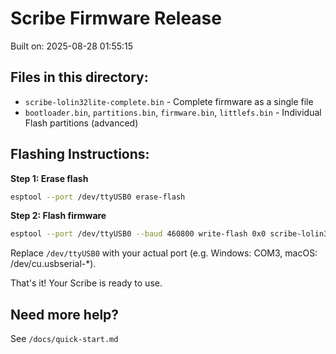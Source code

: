 # Scribe Firmware Release

Built on: 2025-08-28 01:55:15

## Files in this directory:

- `scribe-lolin32lite-complete.bin` - Complete firmware as a single file
- `bootloader.bin`, `partitions.bin`, `firmware.bin`, `littlefs.bin` - Individual Flash partitions (advanced)

## Flashing Instructions:

**Step 1: Erase flash**

```bash
esptool --port /dev/ttyUSB0 erase-flash
```

**Step 2: Flash firmware**

```bash
esptool --port /dev/ttyUSB0 --baud 460800 write-flash 0x0 scribe-lolin32lite-complete.bin
```

Replace `/dev/ttyUSB0` with your actual port (e.g. Windows: COM3, macOS: /dev/cu.usbserial-\*).

That's it! Your Scribe is ready to use.

## Need more help?

See `/docs/quick-start.md`
